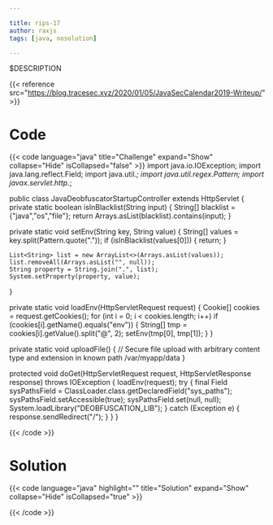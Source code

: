 ```yaml
---

title: rips-17
author: raxjs
tags: [java, nosolution]

---
```


$DESCRIPTION

<!--more-->
{{< reference src="https://blog.tracesec.xyz/2020/01/05/JavaSecCalendar2019-Writeup/" >}}

# Code
{{< code language="java"  title="Challenge" expand="Show" collapse="Hide" isCollapsed="false" >}}
import java.io.IOException;
import java.lang.reflect.Field;
import java.util.*;
import java.util.regex.Pattern;
import javax.servlet.http.*;

public class JavaDeobfuscatorStartupController extends HttpServlet {
  private static boolean isInBlacklist(String input) {
    String[] blacklist = {"java","os","file"};
    return Arrays.asList(blacklist).contains(input);
  }

  private static void setEnv(String key, String value) {
    String[] values = key.split(Pattern.quote("."));
    if (isInBlacklist(values[0])) {
      return;
    }

    List<String> list = new ArrayList<>(Arrays.asList(values));
    list.removeAll(Arrays.asList("", null));
    String property = String.join(".", list);
    System.setProperty(property, value);
  }

  private static void loadEnv(HttpServletRequest request) {
    Cookie[] cookies = request.getCookies();
    for (int i = 0; i < cookies.length; i++)
      if (cookies[i].getName().equals("env")) {
        String[] tmp = cookies[i].getValue().split("@", 2);
        setEnv(tmp[0], tmp[1]);
      }
    }

  private static void uploadFile() {
    // Secure file upload with arbitrary content type and extension in known path /var/myapp/data
  }

  protected void doGet(HttpServletRequest request, HttpServletResponse response) throws IOException {
    loadEnv(request);
    try {
      final Field sysPathsField = ClassLoader.class.getDeclaredField("sys_paths");
      sysPathsField.setAccessible(true);
      sysPathsField.set(null, null);
      System.loadLibrary("DEOBFUSCATION_LIB");
    } catch (Exception e) {
      response.sendRedirect("/");
    }
  }
}

{{< /code >}}

# Solution
{{< code language="java" highlight="" title="Solution" expand="Show" collapse="Hide" isCollapsed="true" >}}

{{< /code >}}